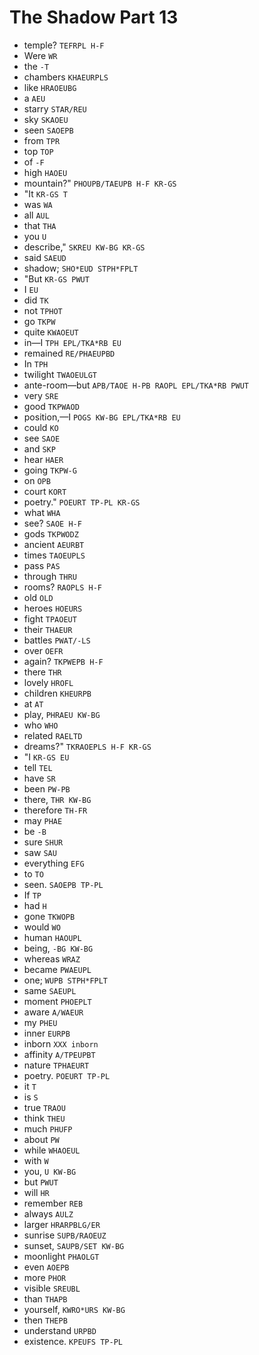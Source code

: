 # The Shadow Part 13

* temple? `TEFRPL H-F`
* Were `WR`
* the `-T`
* chambers `KHAEURPLS`
* like `HRAOEUBG`
* a `AEU`
* starry `STAR/REU`
* sky `SKAOEU`
* seen `SAOEPB`
* from `TPR`
* top `TOP`
* of `-F`
* high `HAOEU`
* mountain?" `PHOUPB/TAEUPB H-F KR-GS`
* "It `KR-GS T`
* was `WA`
* all `AUL`
* that `THA`
* you `U`
* describe," `SKREU KW-BG KR-GS`
* said `SAEUD`
* shadow; `SHO*EUD STPH*FPLT`
* "But `KR-GS PWUT`
* I `EU`
* did `TK`
* not `TPHOT`
* go `TKPW`
* quite `KWAOEUT`
* in—I `TPH EPL/TKA*RB EU`
* remained `RE/PHAEUPBD`
* In `TPH`
* twilight `TWAOEULGT`
* ante-room—but `APB/TAOE H-PB RAOPL EPL/TKA*RB PWUT`
* very `SRE`
* good `TKPWAOD`
* position,—I `POGS KW-BG EPL/TKA*RB EU`
* could `KO`
* see `SAOE`
* and `SKP`
* hear `HAER`
* going `TKPW-G`
* on `OPB`
* court `KORT`
* poetry." `POEURT TP-PL KR-GS`
* what `WHA`
* see? `SAOE H-F`
* gods `TKPWODZ`
* ancient `AEURBT`
* times `TAOEUPLS`
* pass `PAS`
* through `THRU`
* rooms? `RAOPLS H-F`
* old `OLD`
* heroes `HOEURS`
* fight `TPAOEUT`
* their `THAEUR`
* battles `PWAT/-LS`
* over `OEFR`
* again? `TKPWEPB H-F`
* there `THR`
* lovely `HROFL`
* children `KHEURPB`
* at `AT`
* play, `PHRAEU KW-BG`
* who `WHO`
* related `RAELTD`
* dreams?" `TKRAOEPLS H-F KR-GS`
* "I `KR-GS EU`
* tell `TEL`
* have `SR`
* been `PW-PB`
* there, `THR KW-BG`
* therefore `TH-FR`
* may `PHAE`
* be `-B`
* sure `SHUR`
* saw `SAU`
* everything `EFG`
* to `TO`
* seen. `SAOEPB TP-PL`
* If `TP`
* had `H`
* gone `TKWOPB`
* would `WO`
* human `HAOUPL`
* being, `-BG KW-BG`
* whereas `WRAZ`
* became `PWAEUPL`
* one; `WUPB STPH*FPLT`
* same `SAEUPL`
* moment `PHOEPLT`
* aware `A/WAEUR`
* my `PHEU`
* inner `EURPB`
* inborn `XXX inborn`
* affinity `A/TPEUPBT`
* nature `TPHAEURT`
* poetry. `POEURT TP-PL`
* it `T`
* is `S`
* true `TRAOU`
* think `THEU`
* much `PHUFP`
* about `PW`
* while `WHAOEUL`
* with `W`
* you, `U KW-BG`
* but `PWUT`
* will `HR`
* remember `REB`
* always `AULZ`
* larger `HRARPBLG/ER`
* sunrise `SUPB/RAOEUZ`
* sunset, `SAUPB/SET KW-BG`
* moonlight `PHAOLGT`
* even `AOEPB`
* more `PHOR`
* visible `SREUBL`
* than `THAPB`
* yourself, `KWRO*URS KW-BG`
* then `THEPB`
* understand `URPBD`
* existence. `KPEUFS TP-PL`
